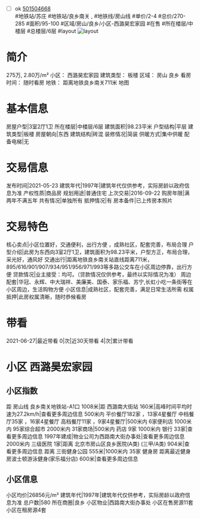 - [ ] ok [501504668](https://bj.5i5j.com/ershoufang/501504668.html)  
 #地铁站/苏庄 #地铁站/良乡南关 ,  #地铁线/房山线
#单价/2-4 #总价/270-285 #面积/95-100   #区域/房山/良乡/小区-西潞昊宏家园 #在售 #所在楼层/中楼层 #总楼层/6层 #layout 
![layout](http://image2a.5i5j.com/scm/HOUSE_CUSTOMER/ec98d3c94c54412aa4f6a6efb6e41e6f.jpg_P5.jpg) 
# 简介 
 275万,  2.80万/m² 
小区： 西潞昊宏家园
建筑类型： 板楼
区域： 房山 良乡
看房时间： 随时看房
地铁： 距离地铁良乡南关711米 地图
# 基本信息 
 房屋户型|3室2厅1卫
所在楼层|中楼层/6层
建筑面积|98.23平米
户型结构|平层
建筑类型|板楼
房屋朝向|东西
建筑结构|砖混
装修情况|简装
供暖方式|集中供暖
配备电梯|无
# 交易信息 
 发布时间|2021-05-23
建筑年代|1997年|建筑年代仅供参考，实际房龄以政府信息为准
产权性质|商品房
规划用途|普通住宅
上次交易|2016-09-22
购房年限|满两年不满五年
共有情况|单独所有
抵押情况|有
房本备件|已上传房本照片
# 交易特色 
 核心卖点|小区位置好，交通便利，出行方便 ，成熟社区，配套完善，布局合理
户型介绍|此房为东西向3室2厅1卫，建筑面积为98.23平米，户型方正，布局合理，采光好，通风好
交通出行|距离地铁良乡南关站直线距离711米，895/616/901/907/934/951/956/971/993等多路公交车在小区周边停靠，出行方便
贷款情况|业主接受：均可。（贷款情况仅供参考，最终以实际情况为准）
周边配套|华冠、永辉、中大瑞祥、美廉美、国泰、家乐福、苏宁,长虹小吃一条街等在小区周边，生活购物方便
小区信息|成熟社区，配套完善，满足日常生活所需
权属抵押|此房权属清晰，随时恭候看房
# 带看 
 2021-06-27|最近带看	 0|次|近30天带看	 4|次|累计带看
# 小区 西潞昊宏家园
## 小区指数 
 距 房山线 良乡南关地铁站-A1口 1008米|距 西潞南大街站 160米|高峰时间平均时速为27.2km/h|查看更多周边信息
500米内 平价餐厅182家 ，13家4星餐厅
中档餐厅35家 ，16家4星餐厅
高档餐厅11家 ，9家4星餐厅|500米内 6家便利店
1000米内 95家综合超市
2000米内 31家商场|500米内 药店 9家
1000米内 银行 33家|查看更多周边信息
1997年建成|物业公司为西路南大街办事处|查看更多周边信息
2000米内 三级医院 1家|距离 北京市房山区良乡医院(A类) (三甲/A类) 904米|查看更多周边信息
距离 三街健身公园 555米|1000米内 35家 健身房
距离最近健身房波士顿游泳健身(家乐福分店) 600米|查看更多周边信息
## 小区信息 
 小区均价|26856元/m²
建筑年代|1997年|建筑年代仅供参考，实际房龄以政府信息为准
总户数|580
所在商圈|良乡
小区物业|西路南大街办事处
小区在售房源11套
小区在租房源4套
